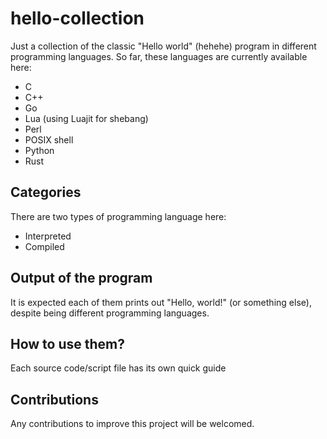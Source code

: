 # hello-collection
Just a collection of the classic "Hello world" (hehehe) program in different programming languages. So far, these languages are currently available here:

* C 
* C++
* Go
* Lua (using Luajit for shebang)
* Perl
* POSIX shell
* Python
* Rust

## Categories
There are two types of programming language here:

* Interpreted 
* Compiled 

## Output of the program
It is expected each of them prints out "Hello, world!" (or something else), despite being different programming languages.

## How to use them? 
Each source code/script file has its own quick guide 

## Contributions
Any contributions to improve this project will be welcomed.
